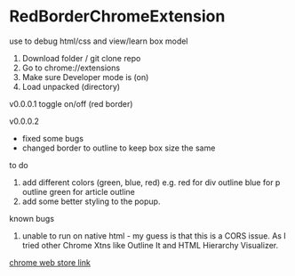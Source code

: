 # RedBorderChromeExtension
use to debug html/css and view/learn box model

1. Download folder / git clone repo 
2. Go to chrome://extensions
3. Make sure Developer mode is (on)
4. Load unpacked (directory)

v0.0.0.1
toggle on/off (red border)

v0.0.0.2
- fixed some bugs 
- changed border to outline to keep box size the same

to do
1. add different colors (green, blue, red)
e.g. red for div outline
blue for p outline
green for article outline
2. add some better styling to the popup.

known bugs
1. unable to run on native html - my guess is that this is a CORS issue. As I tried other Chrome Xtns like Outline It and HTML Hierarchy Visualizer. 

[chrome web store link](https://chrome.google.com/webstore/detail/red-border-chrome-extensi/cgbdhepdbbcdfdlopicohifabajofjbg)
